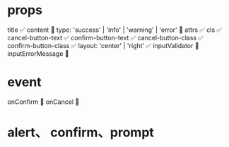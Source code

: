 # props
title ✅
content 🚧
type: 'success' | 'info' | 'warning' | 'error' 🚧
attrs ✅
cls ✅
cancel-button-text ✅
confirm-button-text ✅
cancel-button-class ✅
confirm-button-class ✅
layout: 'center' | 'right' ✅
inputValidator 🚧
inputErrorMessage 🚧
# event
onConfirm 🚧
onCancel 🚧
# alert、 confirm、prompt
